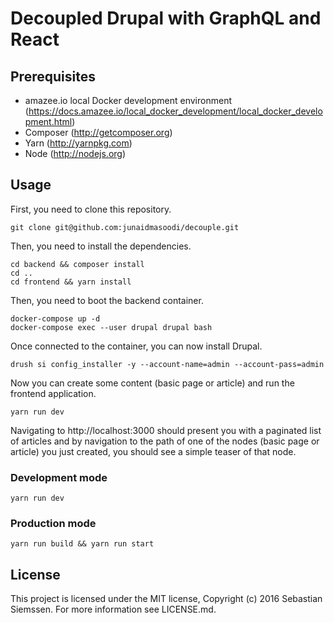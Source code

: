 # Decoupled Drupal with GraphQL and React

## Prerequisites

- amazee.io local Docker development environment (https://docs.amazee.io/local_docker_development/local_docker_development.html)
- Composer (http://getcomposer.org)
- Yarn (http://yarnpkg.com)
- Node (http://nodejs.org)

## Usage

First, you need to clone this repository.

```
git clone git@github.com:junaidmasoodi/decouple.git
```

Then, you need to install the dependencies.

```
cd backend && composer install
cd ..
cd frontend && yarn install
```

Then, you need to boot the backend container.

```
docker-compose up -d
docker-compose exec --user drupal drupal bash
```

Once connected to the container, you can now install Drupal.

```
drush si config_installer -y --account-name=admin --account-pass=admin
```

Now you can create some content (basic page or article) and run the frontend application.

```
yarn run dev
```

Navigating to http://localhost:3000 should present you with a paginated list of articles
and by navigation to the path of one of the nodes (basic page or article) you just
created, you should see a simple teaser of that node.


### Development mode

```
yarn run dev
```

### Production mode

```
yarn run build && yarn run start
```

## License

This project is licensed under the MIT license, Copyright (c) 2016 Sebastian Siemssen. For more information see LICENSE.md.
